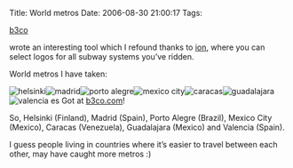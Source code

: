 Title: World metros
Date: 2006-08-30 21:00:17
Tags: 

<a target="_blank" href="http://www.b3co.com">b3co</a><p> wrote an interesting tool which I refound thanks to <a target="_blank" href="http://ion.gluch.org.mx">ion</a>, where you can select logos for all subway systems you&#8217;ve ridden.

World metros I have taken:
</p>
<img title="helsinki" src="http://metro.b3co.com/logos/helsinki.gif"/><img title="madrid" src="http://metro.b3co.com/logos/madrid.gif"/><img title="porto alegre" src="http://metro.b3co.com/logos/porto-alegre.gif"/><img title="mexico city" src="http://metro.b3co.com/logos/mexico-city.gif"/><img title="caracas" src="http://metro.b3co.com/logos/caracas.gif"/><img title="guadalajara" src="http://metro.b3co.com/logos/guadalajara.gif"/><img title="valencia es" src="http://metro.b3co.com/logos/valencia-es.gif"/>
Got at <a href="http://metro.b3co.com">b3co.com</a>!<p>
So, Helsinki (Finland), Madrid (Spain), Porto Alegre (Brazil), Mexico City (Mexico), Caracas (Venezuela), Guadalajara (Mexico) and Valencia (Spain).

I guess people living in countries where it&#8217;s easier to travel between each other, may have caught more metros :) </p>
